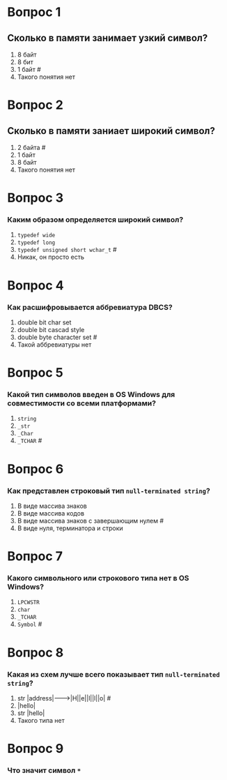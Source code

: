 # Вопрос 1
## Сколько в памяти занимает узкий символ?
1. 8 байт
2. 8 бит
3. 1 байт #
4. Такого понятия нет

# Вопрос 2
## Сколько в памяти заниает широкий символ?
1. 2 байта # 
2. 1 байт
3. 8 байт
4. Такого понятия нет

# Вопрос 3
### Каким образом определяется широкий символ?
1. ```typedef wide```
2. ```typedef long```
3. ```typedef unsigned short wchar_t``` #
4. Никак, он просто есть

# Вопрос 4
### Как расшифровывается аббревиатура DBCS?
1. double bit char set
2. double bit cascad style
3. double byte character set #
4. Такой аббревиатуры нет

# Вопрос 5
### Какой тип символов введен в OS Windows для совместимости со всеми платформами?
1. ```string```
2. ```_str```
3. ```_Char```
4. ```_TCHAR``` #

# Вопрос 6
### Как представлен строковый тип ```null-terminated string```?
1. В виде массива знаков
2. В виде массива кодов
3. В виде массива знаков с завершающим нулем #
4. В виде нуля, терминатора и строки

# Вопрос 7
### Какого символьного или строкового типа нет в OS Windows?
1. ```LPCWSTR```
2. ```char```
3. ```_TCHAR```
4. ```Symbol``` #

# Вопрос 8
### Какая из схем лучше всего показывает тип ```null-terminated string```?
1. str |address|--->|H||e||l||l||o| #
2. |hello|
3. str |hello|
4. Такого типа нет

# Вопрос 9
### Что значит символ ```*```
